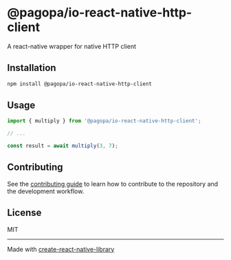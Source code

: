 # @pagopa/io-react-native-http-client

A react-native wrapper for native HTTP client

## Installation

```sh
npm install @pagopa/io-react-native-http-client
```

## Usage

```js
import { multiply } from '@pagopa/io-react-native-http-client';

// ...

const result = await multiply(3, 7);
```

## Contributing

See the [contributing guide](CONTRIBUTING.md) to learn how to contribute to the repository and the development workflow.

## License

MIT

---

Made with [create-react-native-library](https://github.com/callstack/react-native-builder-bob)
